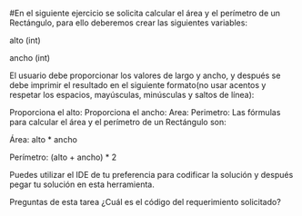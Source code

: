 #En el siguiente ejercicio se solicita calcular el área y el perímetro de un Rectángulo, para ello deberemos crear las siguientes variables:

alto (int)

ancho (int)

El usuario debe proporcionar los valores de largo y ancho, y después se debe imprimir el resultado en el siguiente formato(no usar acentos y respetar los espacios, mayúsculas, minúsculas y saltos de línea):

Proporciona el alto:
Proporciona el ancho:
Area: <area>
Perimetro: <perimetro>
Las fórmulas para calcular el área y el perímetro de un Rectángulo son:

Área: alto * ancho

Perímetro: (alto + ancho) * 2

Puedes utilizar el IDE de tu preferencia para codificar la solución y después pegar tu solución en esta herramienta.



Preguntas de esta tarea
¿Cuál es el código del requerimiento solicitado?
